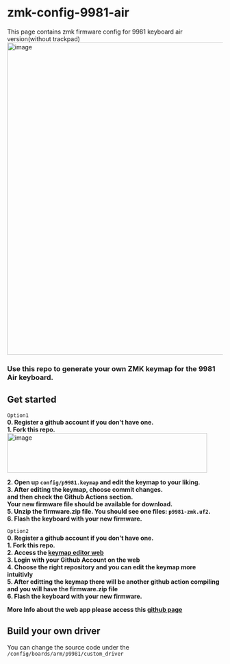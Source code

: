 # zmk-config-9981-air
This page contains zmk firmware config for 9981 keyboard air version(without trackpad)
<img width="605" height="728" alt="image" src="https://github.com/user-attachments/assets/85eaef58-6c47-44fa-afea-d303879ee429" />
### Use this repo to generate your own ZMK keymap for the 9981 Air keyboard.  
## Get started  
```Option1```   
**0. Register a github account if you don't have one.**  
**1. Fork this repo.**  
<img width="467" height="92" alt="image" src="https://github.com/user-attachments/assets/73fbcded-25c4-4208-91d0-c07d19170656" />  

**2. Open up `config/p9981.keymap` and edit the keymap to your liking.**  
**3. After editing the keymap, choose commit changes.**  
**and then check the Github Actions section.**  
**Your new firmware file should be available for download.**  
**5. Unzip the firmware.zip file. You should see one files: `p9981-zmk.uf2`.**  
**6. Flash the keyboard with your new firmware.**  

```Option2```  
**0. Register a github account if you don't have one.**  
**1. Fork this repo.**  
**2. Access the [keymap editor web](https://nickcoutsos.github.io/keymap-editor/)**  
**3. Login with your Github Account on the web**  
**4. Choose the right repository and you can edit the keymap more intuitivly**  
**5. After editting the keymap there will be another github action compiling and you will have the firmware.zip file**  
**6. Flash the keyboard with your new firmware.**  

**More Info about the web app please access this [github page](https://github.com/nickcoutsos/keymap-editor)**  

## Build your own driver
You can change the source code under the ```/config/boards/arm/p9981/custom_driver```
